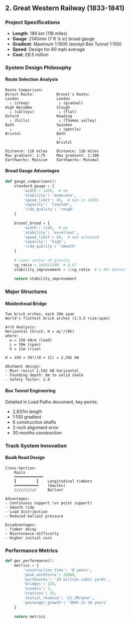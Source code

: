 ## 2. Great Western Railway (1833-1841)

### Project Specifications
- **Length**: 189 km (118 miles)
- **Gauge**: 2140mm (7 ft 1⁄4 in) broad gauge
- **Gradient**: Maximum 1:1000 (except Box Tunnel 1:100)
- **Speed**: Design for 60 mph average
- **Cost**: £6.5 million

### System Design Philosophy

#### Route Selection Analysis
```
Route Comparison:
Direct Route:          Brunel's Route:
London                 London
  ↓ (steep)             ↓ (gradual)
High Wycombe           Slough
  ↓ (valleys)           ↓ (flat)
Oxford                 Reading
  ↓ (hills)             ↓ (Thames valley)
Bath                   Swindon
  ↓                     ↓ (gentle)
Bristol                Bath
                        ↓
                       Bristol

Distance: 116 miles    Distance: 118 miles
Max gradient: 1:75     Max gradient: 1:100
Earthworks: Massive    Earthworks: Minimal
```

#### Broad Gauge Advantages
```python
def gauge_comparison():
    standard_gauge = {
        'width': 1435,  # mm
        'stability': 'moderate',
        'speed_limit': 45,  # mph in 1840s
        'capacity': 'limited',
        'ride_quality': 'rough'
    }
    
    brunel_broad = {
        'width': 2140,  # mm
        'stability': 'excellent',
        'speed_limit': 60,  # mph achieved
        'capacity': 'high',
        'ride_quality': 'smooth'
    }
    
    # Lower center of gravity
    cg_ratio = 1435/2140  # 0.67
    stability_improvement = 1/cg_ratio  # 1.49× better
    
    return stability_improvement
```

### Major Structures

#### Maidenhead Bridge
```
Two brick arches, each 39m span
World's flattest brick arches (1:3.5 rise:span)

Arch Analysis:
Horizontal thrust: H = wL²/(8h)
where:
  w = 150 kN/m (load)
  L = 39m (span)
  h = 11m (rise)

H = 150 × 39²/(8 × 11) = 2,592 kN

Abutment design:
- Must resist 2,592 kN horizontal
- Founding depth: 8m to solid chalk
- Safety factor: 2.0
```

#### Box Tunnel Engineering
Detailed in Load Paths document, key points:
- 2,937m length
- 1:100 gradient
- 6 construction shafts
- 2-inch alignment error
- 30 months construction

### Track System Innovation

#### Baulk Road Design
```
Cross-Section:
    Rails
    ═════════════
    ║         ║    Longitudinal timbers
    ═══════════    (baulks)
    //////////     Ballast
    
Advantages:
- Continuous support (vs point support)
- Smooth ride
- Load distribution
- Reduced ballast pressure

Disadvantages:
- Timber decay
- Maintenance difficulty
- Higher initial cost
```

### Performance Metrics
```python
def gwr_performance():
    metrics = {
        'construction_time': '8 years',
        'peak_workforce': 20000,
        'earthworks': '10 million cubic yards',
        'bridges': 129,
        'tunnels': 2,
        'stations': 35,
        'initial_revenue': '£1.3M/year',
        'passenger_growth': '500% in 10 years'
    }
    
    return metrics
```
